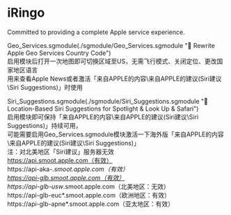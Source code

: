 # iRingo
Committed to providing a complete Apple service experience.
  
Geo_Services.sgmodule(./sgmodule/Geo_Services.sgmodule " Rewrite Apple Geo Services Country Code")  
启用模块后打开一次地图即可切换区域至US，无需飞行模式、关闭定位、更改国家地区语言  
用来查看Apple News或者激活「来自APPLE的内容\来自APPLE的建议(Siri建议\Siri Suggestions)」时使用  
  
Siri_Suggestions.sgmodule(./sgmodule/Siri_Suggestions.sgmodule " Location-Based Siri Suggestions for Spotlight & Look Up & Safari")  
启用模块即可保持「来自APPLE的内容\来自APPLE的建议(Siri建议\Siri Suggestions)」持续可用，  
可能需要启用Geo_Services.sgmodule模块激活一下海外版「来自APPLE的内容\来自APPLE的建议(Siri建议\Siri Suggestions)」  
注：对北美地区「Siri建议」服务器无效  
https://api.smoot.apple.com（有效）  
https://api-aka-*.smoot.apple.com（有效）  
https://api-glb.smoot.apple.com（有效）  
https://api-glb-usw*.smoot.apple.com（北美地区：无效）  
https://api-glb-euc*.smoot.apple.com（欧洲地区：有效）  
https://api-glb-apne*.smoot.apple.com（亚太地区：有效）  